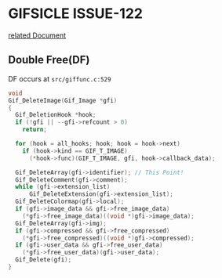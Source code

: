 # GIFSICLE ISSUE-122

[related Document](https://bugs.debian.org/cgi-bin/bugreport.cgi?bug=881119)

## Double Free(DF)
DF occurs at `src/giffunc.c:529`

```c
void
Gif_DeleteImage(Gif_Image *gfi)
{
  Gif_DeletionHook *hook;
  if (!gfi || --gfi->refcount > 0)
    return;

  for (hook = all_hooks; hook; hook = hook->next)
    if (hook->kind == GIF_T_IMAGE)
      (*hook->func)(GIF_T_IMAGE, gfi, hook->callback_data);

  Gif_DeleteArray(gfi->identifier); // This Point!
  Gif_DeleteComment(gfi->comment);
  while (gfi->extension_list)
      Gif_DeleteExtension(gfi->extension_list);
  Gif_DeleteColormap(gfi->local);
  if (gfi->image_data && gfi->free_image_data)
    (*gfi->free_image_data)((void *)gfi->image_data);
  Gif_DeleteArray(gfi->img);
  if (gfi->compressed && gfi->free_compressed)
    (*gfi->free_compressed)((void *)gfi->compressed);
  if (gfi->user_data && gfi->free_user_data)
    (*gfi->free_user_data)(gfi->user_data);
  Gif_Delete(gfi);
}
```